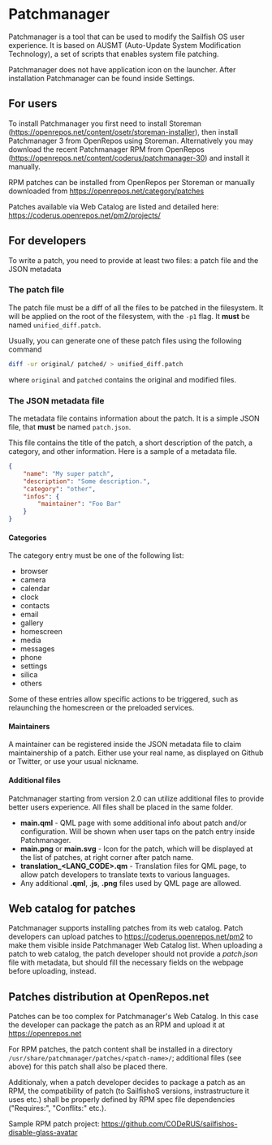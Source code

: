 # Patchmanager

Patchmanager is a tool that can be used to modify the Sailfish OS user experience.
It is based on AUSMT (Auto-Update System Modification Technology), a set of scripts that enables system file patching.

Patchmanager does not have application icon on the launcher.  After installation Patchmanager can be found inside Settings.

## For users

To install Patchmanager you first need to install Storeman (https://openrepos.net/content/osetr/storeman-installer), then install Patchmanager 3 from OpenRepos using Storeman. 
Alternatively you may download the recent Patchmanager RPM from OpenRepos (https://openrepos.net/content/coderus/patchmanager-30) and install it manually.

RPM patches can be installed from OpenRepos per Storeman or manually downloaded from https://openrepos.net/category/patches

Patches available via Web Catalog are listed and detailed here: https://coderus.openrepos.net/pm2/projects/

## For developers

To write a patch, you need to provide at least two files: a patch file and the JSON metadata

### The patch file

The patch file must be a diff of all the files to be patched in the filesystem. 
It will be applied on the root of the filesystem, with the `-p1` flag. 
It **must** be named `unified_diff.patch`.

Usually, you can generate one of these patch files using the following command

```bash
diff -ur original/ patched/ > unified_diff.patch
```

where `original` and `patched` contains the original and modified files.

### The JSON metadata file

The metadata file contains information about the patch.  It is a simple JSON file, that **must** be named `patch.json`.

This file contains the title of the patch, a short description of the patch, a category, and other information. 
Here is a sample of a metadata file.

```json
{
    "name": "My super patch",
    "description": "Some description.",
    "category": "other",
    "infos": {
        "maintainer": "Foo Bar"
    }
}
```

#### Categories

The category entry must be one of the following list:

- browser
- camera
- calendar
- clock
- contacts
- email
- gallery
- homescreen
- media
- messages
- phone
- settings
- silica
- others

Some of these entries allow specific actions to be triggered, such as relaunching the homescreen or the preloaded services.

#### Maintainers

A maintainer can be registered inside the JSON metadata file to claim maintainership of a patch. 
Either use your real name, as displayed on Github or Twitter, or use your usual nickname.

#### Additional files

Patchmanager starting from version 2.0 can utilize additional files to provide better users experience. 
All files shall be placed in the same folder.

- **main.qml** - QML page with some additional info about patch and/or configuration.  Will be shown when user taps on the patch entry inside Patchmanager.
- **main.png** or **main.svg** - Icon for the patch, which will be displayed at the list of patches, at right corner after patch name.
- **translation_\<LANG_CODE\>.qm** - Translation files for QML page, to allow patch developers to translate texts to various languages.
- Any additional **.qml**, .**js**, **.png** files used by QML page are allowed.

## Web catalog for patches

Patchmanager supports installing patches from its web catalog. 
Patch developers can upload patches to https://coderus.openrepos.net/pm2 to make them visible inside Patchmanager Web Catalog list. 
When uploading a patch to web catalog, the patch developer should not provide a *patch.json* file with metadata, but should fill the necessary fields on the webpage before uploading, instead.

## Patches distribution at OpenRepos.net

Patches can be too complex for Patchmanager's Web Catalog. 
In this case the developer can package the patch as an RPM and upload it at https://openrepos.net

For RPM patches, the patch content shall be installed in a directory `/usr/share/patchmanager/patches/<patch-name>/`; additional files (see above) for this patch shall also be placed there.

Additionaly, when a patch developer decides to package a patch as an RPM, the compatibility of patch (to SailfishoS versions, instrastructure it uses etc.) shall be properly defined by RPM spec file dependencies ("Requires:", "Conflits:" etc.).

Sample RPM patch project: https://github.com/CODeRUS/sailfishos-disable-glass-avatar

